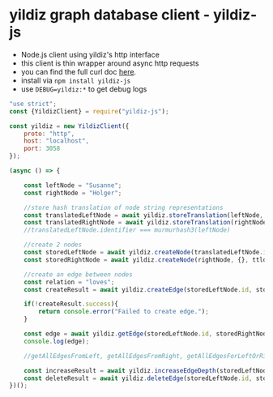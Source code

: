 # yildiz graph database client - yildiz-js

- Node.js client using yildiz's http interface
- this client is thin wrapper around async http requests
- you can find the full curl doc [here](https://github.com/yildizdb/yildiz/blob/master/docs/curl.md).
- install via `npm install yildiz-js`
- use `DEBUG=yildiz:*` to get debug logs

```javascript
"use strict";
const {YildizClient} = require("yildiz-js");

const yildiz = new YildizClient({
    proto: "http",
    host: "localhost",
    port: 3058
});

(async () => {

    const leftNode = "Susanne";
    const rightNode = "Holger";

    //store hash translation of node string representations
    const translatedLeftNode = await yildiz.storeTranslation(leftNode, {}, false);
    const translatedRightNode = await yildiz.storeTranslation(rightNode, {}, false);
    //translatedLeftNode.identifier === murmurhash3(leftNode)

    //create 2 nodes
    const storedLeftNode = await yildiz.createNode(translatedLeftNode.identifier, {}, ttld = false, {});
    const storedRightNode = await yildiz.createNode(rightNode, {}, ttld = false, {}); //passing strings will translate them (but not translation will be stored!)

    //create an edge between nodes
    const relation = "loves";
    const createResult = await yildiz.createEdge(storedLeftNode.id, storedRightNode.id, relation, {}, ttld = false, {});

    if(!createResult.success){
        return console.error("Failed to create edge.");
    }

    const edge = await yildiz.getEdge(storedLeftNode.id, storedRightNode.id, relation);
    console.log(edge);

    //getAllEdgesFromLeft, getAllEdgesFromRight, getAllEdgesForLeftOrRight

    const increaseResult = await yildiz.increaseEdgeDepth(storedLeftNode.id, storedRightNode.id, relation);
    const deleteResult = await yildiz.deleteEdge(storedLeftNode.id, storedRightNode.id, relation);
})();
```